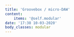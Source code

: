 ```yaml
---
title: 'Groovebox / micro-DAW'
content:
    items: '@self.modular'
date: '17:38 10-03-2020'
body_classes: modular
---
```


